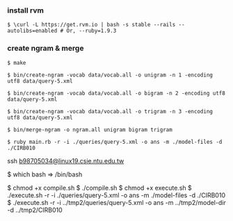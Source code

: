 ### install rvm

```
$ \curl -L https://get.rvm.io | bash -s stable --rails --autolibs=enabled # Or, --ruby=1.9.3

```

### create ngram & merge

```
$ make

$ bin/create-ngram -vocab data/vocab.all -o unigram -n 1 -encoding utf8 data/query-5.xml

$ bin/create-ngram -vocab data/vocab.all -o bigram -n 2 -encoding utf8 data/query-5.xml

$ bin/create-ngram -vocab data/vocab.all -o trigram -n 3 -encoding utf8 data/query-5.xml

$ bin/merge-ngram -o ngram.all unigram bigram trigram

```



```
$ ruby main.rb -r -i ./queries/query-5.xml -o ans -m ./model-files -d ./CIRB010
```




ssh b98705034@linux19.csie.ntu.edu.tw



$ which bash
=> /bin/bash

$ chmod +x compile.sh 
$ ./compile.sh
$ chmod +x execute.sh 
$ ./execute.sh -r -i ./queries/query-5.xml -o ans -m ./model-files -d ./CIRB010
$ ./execute.sh -r -i ../tmp2/queries/query-5.xml -o ans -m ../tmp2/model-dir -d ../tmp2/CIRB010